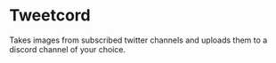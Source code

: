 # Tweetcord
Takes images from subscribed twitter channels and uploads them to a discord channel of your choice.
